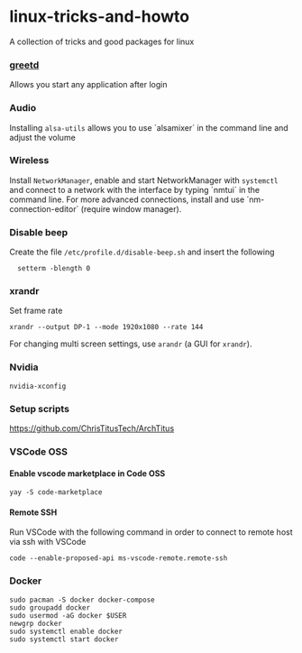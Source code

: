 # linux-tricks-and-howto
A collection of tricks and good packages for linux

### [greetd](https://wiki.archlinux.org/index.php/Greetd)
Allows you start any application after login

### Audio
Installing `alsa-utils` allows you to use ´alsamixer´ in the command line and adjust the volume

### Wireless
Install `NetworkManager`, enable and start NetworkManager with `systemctl` and connect to a network with the interface by typing ´nmtui´ in the command line. For more advanced connections, install and use ´nm-connection-editor´ (require window manager).

### Disable beep
Create the file `/etc/profile.d/disable-beep.sh` and insert the following
```
  setterm -blength 0
```

### xrandr
Set frame rate
```
xrandr --output DP-1 --mode 1920x1080 --rate 144
```

For changing multi screen settings, use `arandr` (a GUI for `xrandr`).

### Nvidia
```
nvidia-xconfig
```

### Setup scripts

https://github.com/ChrisTitusTech/ArchTitus

### VSCode OSS
#### Enable vscode marketplace in Code OSS
```
yay -S code-marketplace
``` 

#### Remote SSH
Run VSCode with the following command in order to connect to remote host via ssh with VSCode
```
code --enable-proposed-api ms-vscode-remote.remote-ssh
```

### Docker
```
sudo pacman -S docker docker-compose
sudo groupadd docker
sudo usermod -aG docker $USER
newgrp docker
sudo systemctl enable docker
sudo systemctl start docker
```
